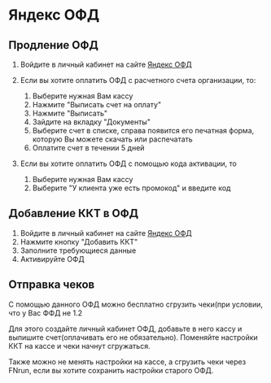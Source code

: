# Яндекс ОФД

## Продление ОФД
1. Войдите в личный кабинет на сайте [Яндекс ОФД](https://ofd.yandex.ru/)
2. Если вы хотите оплатить ОФД с расчетного счета организации, то:
	
	1. Выберите нужная Вам кассу
	2. Нажмите "Выписать счет на оплату"
	3. Нажмите "Выписать"
	4. Зайдите на вкладку "Документы"
	5. Выберите счет в списке, справа появится его печатная форма, которую Вы можете скачать или распечатать
	6. Оплатите счет в течении 5 дней
3. Если вы хотите оплатить ОФД с помощью кода активации, то
	
	1. Выберите нужная Вам кассу
	2. Выберите "У клиента уже есть промокод" и введите код

## Добавление ККТ в ОФД
1. Войдите в личный кабинет на сайте [Яндекс ОФД](https://ofd.yandex.ru/)
2. Нажмите кнопку "Добавить ККТ"
3. Заполните требующиеся данные 
4. Активируйте ОФД 

## Отправка чеков
С помощью данного ОФД можно бесплатно сгрузить чеки(при условии, что у Вас ФФД не 1.2

Для этого создайте личный кабинет ОФД, добавьте в него кассу и выпишите счет(оплачивать его не обязательно). Поменяйте настройки ККТ на кассе и чеки начнут сгружаться. 

Также можно не менять настройки на кассе, а сгрузить чеки через FNrun, если вы хотите сохранить настройки старого ОФД. 

